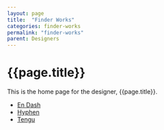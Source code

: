 ```yaml
---
layout: page
title:  "Finder Works"
categories: finder-works
permalink: "finder-works"
parent: Designers
---
```

# {{page.title}}
This is the home page for the designer, {{page.title}}.

- [En Dash](/finder-works/en-dash)
- [Hyphen](/finder-works/hyphen)
- [Tengu](/finder-works/tengu)
